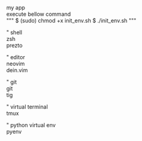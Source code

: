 

my app  
execute bellow command  
"""
$ (sudo) chmod +x init_env.sh
$ ./init_env.sh
"""

" shell  
zsh  
prezto  

" editor  
neovim  
dein.vim  

" git  
git  
tig  

" virtual terminal  
tmux  

" python virtual env  
pyenv  

